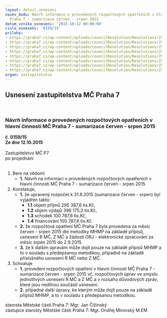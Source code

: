 ```yaml
---
layout: detail_usneseni
nazev_bodu: Návrh informace o provedených rozpočtových opatřeních v hlavní činnosti  MČ
  Praha 7 - sumarizace červen - srpen 2015
datum_vzniku_usneseni: '2015-10-12 00:00:00'
cislo_usneseni: '0159/15'
prilohy:
- https://praha7.cz/wp-content/uploads/councilResolution/Resolutions/25436/8-15-p%c5%99%c3%adloha_%c4%8d.1_k_n%c3%a1vrhu_ro_sumarizace_%c4%8derven_-_srpen_2015.doc
- https://praha7.cz/wp-content/uploads/councilResolution/Resolutions/25436/8-15-p%c5%99%c3%adloha_2_usnesen%c3%ad_rm%c4%8d_0641_15_ro_%c4%8derven_2015.doc
- https://praha7.cz/wp-content/uploads/councilResolution/Resolutions/25436/8-15-p%c5%99%c3%adloha_3_d%c5%afvodov%c3%a1_zpr%c3%a1va_k_usnes_rm%c4%8d_0641_15_ro_%c4%8derven_2015.doc
- https://praha7.cz/wp-content/uploads/councilResolution/Resolutions/25436/8-15-p%c5%99%c3%adloha_4_usnesen%c3%ad_rm%c4%8d_0730_15_ro_%c4%8dervenec_2015.doc
- https://praha7.cz/wp-content/uploads/councilResolution/Resolutions/25436/8-15-p%c5%99%c3%adloha_5_d%c5%afvodov%c3%a1_zpr%c3%a1va_k_usnes_rm%c4%8d_0730_15_ro_%c4%8dervenec_2015.doc
- https://praha7.cz/wp-content/uploads/councilResolution/Resolutions/25436/8-15-p%c5%99%c3%adloha_6_usnesen%c3%ad_rm%c4%8d_0793_15_ro_srpen_2015.doc
- https://praha7.cz/wp-content/uploads/councilResolution/Resolutions/25436/8-15-p%c5%99%c3%adloha_7_d%c5%afvodov%c3%a1_zpr%c3%a1va_k_usnes_rm%c4%8d_0793_15_ro_srpen_2015.doc
- https://praha7.cz/wp-content/uploads/councilResolution/Resolutions/25436/8-15-p%c5%99%c3%adloha_%c4%8d._8__usnesen%c3%ad_r_m%c4%8d_%c4%8d._091415-r_z_jedn%c3%a1n%c3%ad_%c4%8d.64.php.doc
organ: zastupitelstvo
---
```

<div id="ucUsn_pList" class="usn">
	<span><h2>Usnesení zastupitelstva MČ Praha 7 </h2>
<br></span><div class="standBody">
<span><h3>Návrh informace o provedených rozpočtových opatřeních v hlavní činnosti  MČ Praha 7 - sumarizace červen - srpen 2015</h3></span><div class="center">
		<strong>č. 0159/15</strong><br>
	</div>
<div class="center">
		<strong>Ze dne 12.10.2015</strong><br><br>
	</div>Zastupitelstvo MČ P7<br> po projednání<br><br><ol>
<li>Bere na vědomí<ul><li>
<strong>1.</strong> Návrh na informaci o provedených rozpočtových opatřeních v hlavní činnosti  MČ Praha 7 - sumarizace červen - srpen 2015</li></ul>
</li>
<li>Konstatuje,<ul>
<li>
<strong>1.</strong> že upravený rozpočet k 31.8.2015 (sumarizace červen - srpen) byl vyjádřen takto:<ul>
<li>
<strong>1.1</strong> objem příjmů                 295 387,6 tis.Kč,</li>
<li>
<strong>1.2</strong> objem výdajů                 396 175,2 tis.Kč,</li>
<li>
<strong>1.3</strong> schodek                         100 787,6 tis.Kč,</li>
<li>
<strong>1.4</strong> financování                    100 787,6 tis.Kč.</li>
</ul>
</li>
<li>
<strong>2.</strong> že rozpočtová opatření MČ Praha 7 byla provedena za měsíc červen - srpen 2015 dle metodiky MHMP na základě přípisů, usnesení R MČ, Z MČ a žádostí ORJ - elektronické zpracování za měsíc srpen 2015 do 2.9.2015.  </li>
<li>
<strong>3.</strong> že k dalším úpravám může dojít pouze na základě přípisů MHMP a to v souladu s předepsanou metodikou, případně na základě příslušného usnesení R MČ nebo    Z MČ.</li>
</ul>
</li>
<li>Schvaluje<ul>
<li>
<strong>1.</strong> provedení rozpočtových opatření v hlavní činnosti MČ Praha 7 - sumarizace červen - srpen 2015 vč. rozpočtových úprav ve smyslu jednotlivých usnesení       R MČ a Z MČ a v rozsahu důvodových zpráv, které jsou nedílnou součástí usnesení.</li>
<li>
<strong>2.</strong> případné další úpravy, ke kterým může dojít pouze na základě přípisů MHMP,  a to v souladu s předepsanou metodikou.</li>
</ul>
</li>
</ol>starosta Městské části Praha 7: Mgr. Jan Čižinský<br>zástupce starosty Městské části Praha 7: Mgr. Ondřej Mirovský M.EM
</div>
</div>